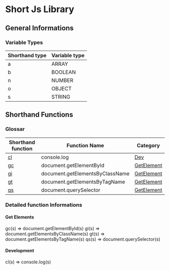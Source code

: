 # Short Js Library


## General Informations
### Variable Types
|Shorthand type|Variable type|
|---|---|
|a|ARRAY|
|b|BOOLEAN|
|n|NUMBER|
|o|OBJECT|
|s|STRING|


## Shorthand Functions
### Glossar

|Shorthand function|Function Name|Category|
|---|---|---|
|[cl](#cl)|console.log|[Dev](#dev-c)|
|[gc](#gc)|document.getElementById|[GetElement](#get-c)|
|[gi](#gi)|document.getElementsByClassName|[GetElement](#get-c)|
|[gt](#gt)|document.getElementsByTagName|[GetElement](#get-c)|
|[qs](#qs)|document.querySelector|[GetElement](#get-c)|

### Detailed function Informations

#### <a name="get-c"></a> Get Elements
<a name="gc"></a>gc(s) => document.getElementById(s)
<a name="gi"></a>gi(s) => document.getElementsByClassName(s)
<a name="gt"></a>gt(s) => document.getElementsByTagName(s)
<a name="qs"></a>qs(s) => document.querySelector(s)

#### <a name="dev-c"></a> Development
<a name="cl"></a>cl(s) => console.log(s)